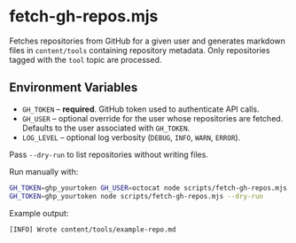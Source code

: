 # fetch-gh-repos.mjs

Fetches repositories from GitHub for a given user and generates markdown files in `content/tools` containing repository metadata. Only repositories tagged with the `tool` topic are processed.

## Environment Variables

- `GH_TOKEN` – **required**. GitHub token used to authenticate API calls.
- `GH_USER` – optional override for the user whose repositories are fetched. Defaults to the user associated with `GH_TOKEN`.
- `LOG_LEVEL` – optional log verbosity (`DEBUG`, `INFO`, `WARN`, `ERROR`).

Pass `--dry-run` to list repositories without writing files.

Run manually with:

```bash
GH_TOKEN=ghp_yourtoken GH_USER=octocat node scripts/fetch-gh-repos.mjs
GH_TOKEN=ghp_yourtoken node scripts/fetch-gh-repos.mjs --dry-run
```

Example output:

```text
[INFO] Wrote content/tools/example-repo.md
```
